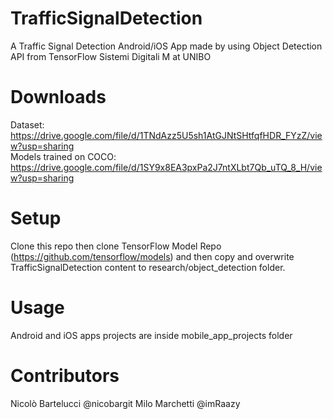 # TrafficSignalDetection
A Traffic Signal Detection Android/iOS App made by using Object Detection API from TensorFlow
Sistemi Digitali M at UNIBO
# Downloads
Dataset: https://drive.google.com/file/d/1TNdAzz5U5sh1AtGJNtSHtfqfHDR_FYzZ/view?usp=sharing<br>
Models trained on COCO: https://drive.google.com/file/d/1SY9x8EA3pxPa2J7ntXLbt7Qb_uTQ_8_H/view?usp=sharing
# Setup
Clone this repo then clone TensorFlow Model Repo (https://github.com/tensorflow/models) and then copy and overwrite TrafficSignalDetection content to research/object_detection folder.
# Usage 
Android and iOS apps projects are inside mobile_app_projects folder
# Contributors
Nicolò Bartelucci @nicobargit
Milo Marchetti @imRaazy
